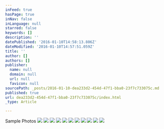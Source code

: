 ```yaml
---
inFeed: true
hasPage: true
inNav: false
inLanguage: null
starred: false
keywords: []
description: ''
datePublished: '2016-01-10T14:58:13.806Z'
dateModified: '2016-01-10T14:57:51.059Z'
title: ''
author: []
authors: []
publisher:
  name: null
  domain: null
  url: null
  favicon: null
sourcePath: _posts/2016-01-10-dea233d2-454d-47f1-bba0-23f7c733075c.md
published: true
url: dea233d2-454d-47f1-bba0-23f7c733075c/index.html
_type: Article

---
```

Sample Photos
![](https://the-grid-user-content.s3-us-west-2.amazonaws.com/6426cc03-f6ea-4792-a189-ff501e830267.JPG)
![](https://the-grid-user-content.s3-us-west-2.amazonaws.com/02485b6e-55ca-40de-9684-506505a4a7f7.JPG)
![](https://the-grid-user-content.s3-us-west-2.amazonaws.com/c335498f-e5d1-4708-b885-63325a22c33d.JPG)
![](https://the-grid-user-content.s3-us-west-2.amazonaws.com/da59fe35-81e8-43e1-b44b-404b0449f633.JPG)
![](https://the-grid-user-content.s3-us-west-2.amazonaws.com/0be43a4c-74c5-4a0c-b6b5-8d868ee21e71.JPG)
![](https://the-grid-user-content.s3-us-west-2.amazonaws.com/6a8f50b0-1ed2-4dab-8bd1-cf5cd753923c.JPG)
![](https://the-grid-user-content.s3-us-west-2.amazonaws.com/20688e88-8dff-43a9-86d8-0904d360d29e.JPG)
![](https://the-grid-user-content.s3-us-west-2.amazonaws.com/e6cfcef0-b440-46a3-8534-a8044aef8066.JPG)
![](https://the-grid-user-content.s3-us-west-2.amazonaws.com/ed5f1be9-6e3e-410a-9a2b-79b98ef19cc1.JPG)
![](https://the-grid-user-content.s3-us-west-2.amazonaws.com/60f17f29-c33d-4e24-bdff-719137710b9d.JPG)
![](https://the-grid-user-content.s3-us-west-2.amazonaws.com/f0f1098a-1a75-44fd-8d1d-b49e27d75c5f.JPG)